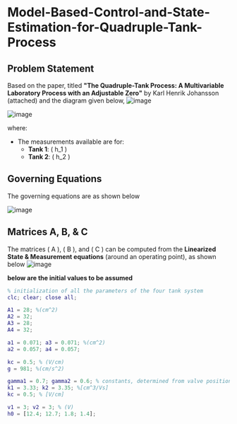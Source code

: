 # Model-Based-Control-and-State-Estimation-for-Quadruple-Tank-Process

## Problem Statement



Based on the paper, titled **"The Quadruple-Tank Process: A Multivariable Laboratory Process with an Adjustable Zero"** by Karl Henrik Johansson (attached) and the diagram given below, 
![image](https://github.com/user-attachments/assets/8427abbe-d2aa-474e-b1ac-ecff481807d5)


![image](https://github.com/user-attachments/assets/71506193-9469-4960-b6b9-f08d6e83e7e0)


where:

- The measurements available are for:
  - **Tank 1**: \( h_1 \)
  - **Tank 2**: \( h_2 \)

## Governing Equations
The governing equations are as shown below

![image](https://github.com/user-attachments/assets/aaf7c622-dfe5-4751-98d5-197980244460)


## Matrices A, B, & C
The matrices \( A \), \( B \), and \( C \) can be computed from the **Linearized State & Measurement equations** (around an operating point), as shown below
![image](https://github.com/user-attachments/assets/5af63468-35da-478b-9980-87f3be27efe8)

**below are the initial values to be assumed**

```matlab
% initialization of all the parameters of the four tank system
clc; clear; close all;

A1 = 28; %(cm^2)
A2 = 32;
A3 = 28;
A4 = 32;

a1 = 0.071; a3 = 0.071; %(cm^2)
a2 = 0.057; a4 = 0.057;

kc = 0.5; % (V/cm)
g = 981; %(cm/s^2)

gamma1 = 0.7; gamma2 = 0.6; % constants, determined from valve position
k1 = 3.33; k2 = 3.35; %[cm^3/Vs]
kc = 0.5; % [V/cm]

v1 = 3; v2 = 3; % (V)
h0 = [12.4; 12.7; 1.8; 1.4];
